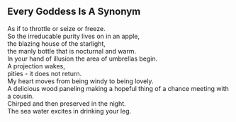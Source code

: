 Every Goddess Is A Synonym
--------------------------
As if to throttle or seize or freeze.  
So the irreducable purity lives on in an apple,  
the blazing house of the starlight,  
the manly bottle that is nocturnal and warm.  
In your hand of illusion the area of umbrellas begin.  
A projection wakes,  
pities - it does not return.  
My heart moves from being windy to being lovely.  
A delicious wood paneling making a hopeful thing of a chance meeting with a cousin.  
Chirped and then preserved in the night.  
The sea water excites in drinking your leg.  
